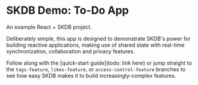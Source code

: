 # SKDB Demo: To-Do App

An example React + SKDB project.

Deliberately simple, this app is designed to demonstrate SKDB's power for
building reactive applications, making use of shared state with real-time
synchronization, collaboration and privacy features.

Follow along with the [quick-start guide](todo: link here) or jump straight to the
`tags-feature`, `likes-feature`, or `access-control-feature` branches to see how
easy SKDB makes it to build increasingly-complex features.

